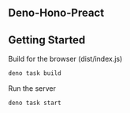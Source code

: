 ## __Deno-Hono-Preact__

## Getting Started

Build for the browser (dist/index.js)
```sh
deno task build
```

Run the server
```sh
deno task start
```
